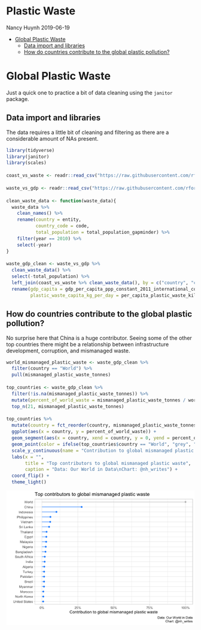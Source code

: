 Plastic Waste
================
Nancy Huynh
2019-06-19

-   [Global Plastic Waste](#global-plastic-waste)
    -   [Data import and libraries](#data-import-and-libraries)
    -   [How do countries contribute to the global plastic pollution?](#how-do-countries-contribute-to-the-global-plastic-pollution)

Global Plastic Waste
====================

Just a quick one to practice a bit of data cleaning using the `janitor` package.

Data import and libraries
-------------------------

The data requires a little bit of cleaning and filtering as there are a considerable amount of NAs present.

``` r
library(tidyverse)
library(janitor)
library(scales)

coast_vs_waste <- readr::read_csv("https://raw.githubusercontent.com/rfordatascience/tidytuesday/master/data/2019/2019-05-21/coastal-population-vs-mismanaged-plastic.csv")

waste_vs_gdp <- readr::read_csv("https://raw.githubusercontent.com/rfordatascience/tidytuesday/master/data/2019/2019-05-21/per-capita-plastic-waste-vs-gdp-per-capita.csv")

clean_waste_data <- function(waste_data){
  waste_data %>%
    clean_names() %>%
    rename(country = entity,
           country_code = code,
           total_population = total_population_gapminder) %>%
    filter(year == 2010) %>%
    select(-year)
}

waste_gdp_clean <- waste_vs_gdp %>% 
  clean_waste_data() %>%
  select(-total_population) %>%
  left_join(coast_vs_waste %>% clean_waste_data(), by = c("country", "country_code")) %>%
  rename(gdp_capita = gdp_per_capita_ppp_constant_2011_international_constant_2011_international,
         plastic_waste_capita_kg_per_day = per_capita_plastic_waste_kilograms_per_person_per_day)
```

How do countries contribute to the global plastic pollution?
------------------------------------------------------------

No surprise here that China is a huge contributor. Seeing some of the other top countries there might be a relationship between infrastructure development, corruption, and mismanaged waste.

``` r
world_mismanaged_plastic_waste <- waste_gdp_clean %>%
  filter(country == "World") %>%
  pull(mismanaged_plastic_waste_tonnes)

top_countries <- waste_gdp_clean %>%
  filter(!is.na(mismanaged_plastic_waste_tonnes)) %>%
  mutate(percent_of_world_waste = mismanaged_plastic_waste_tonnes / world_mismanaged_plastic_waste) %>%
  top_n(21, mismanaged_plastic_waste_tonnes) 

top_countries %>%
  mutate(country = fct_reorder(country, mismanaged_plastic_waste_tonnes))%>%
  ggplot(aes(x = country, y = percent_of_world_waste)) +
  geom_segment(aes(x = country, xend = country, y = 0, yend = percent_of_world_waste), color = ifelse(top_countries$country == "World", "grey", "dodgerblue")) +
  geom_point(color = ifelse(top_countries$country == "World", "grey", "dodgerblue")) +
  scale_y_continuous(name = "Contribution to global mismanaged plastic waste", labels = percent_format(accuracy = 1)) + 
  labs(x = "",
       title = "Top contributors to global mismanaged plastic waste",
       caption = "Data: Our World in Data\nChart: @nh_writes") +
  coord_flip() +
  theme_light()
```

![](plastic_waste_files/figure-markdown_github/unnamed-chunk-2-1.png)
